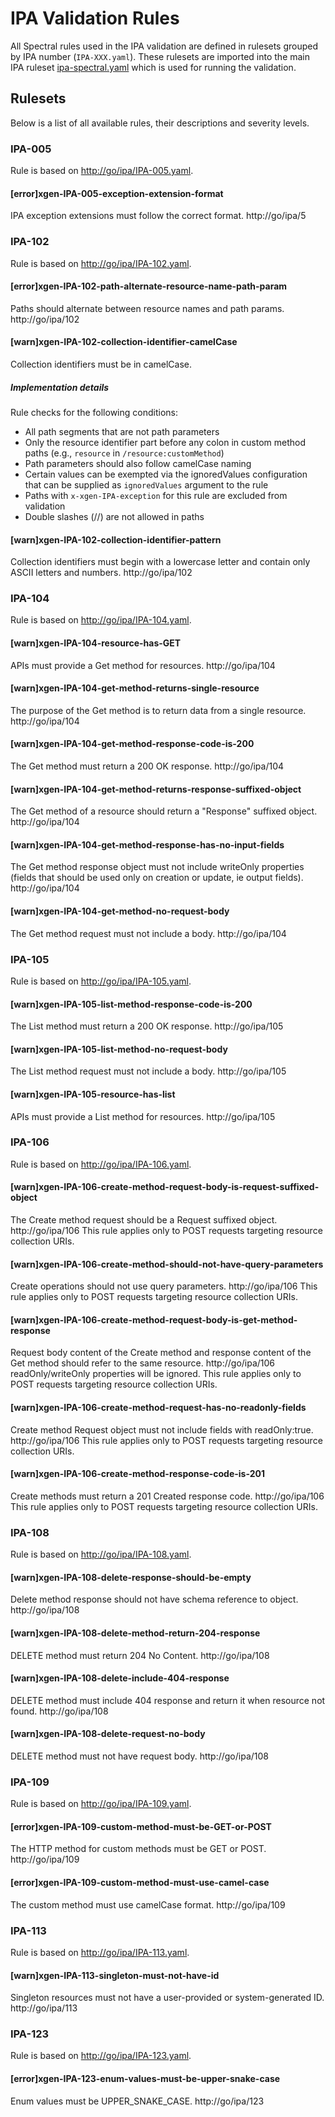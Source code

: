 <!--- NOTE: This README file is generated, please see /scripts/generateRulesetReadme.js --->

# IPA Validation Rules

All Spectral rules used in the IPA validation are defined in rulesets grouped by IPA number (`IPA-XXX.yaml`). These rulesets are imported into the main IPA ruleset [ipa-spectral.yaml](https://github.com/mongodb/openapi/blob/main/tools/spectral/ipa/ipa-spectral.yaml) which is used for running the validation.

## Rulesets

Below is a list of all available rules, their descriptions and severity levels.

### IPA-005

Rule is based on [http://go/ipa/IPA-005.yaml](http://go/ipa/IPA-005.yaml).

#### [error]xgen-IPA-005-exception-extension-format 
IPA exception extensions must follow the correct format. http://go/ipa/5



### IPA-102

Rule is based on [http://go/ipa/IPA-102.yaml](http://go/ipa/IPA-102.yaml).

#### [error]xgen-IPA-102-path-alternate-resource-name-path-param 
Paths should alternate between resource names and path params. http://go/ipa/102

#### [warn]xgen-IPA-102-collection-identifier-camelCase 
Collection identifiers must be in camelCase.

 ##### Implementation details
 Rule checks for the following conditions:

   - All path segments that are not path parameters
   - Only the resource identifier part before any colon in custom method paths (e.g., `resource` in `/resource:customMethod`)
   - Path parameters should also follow camelCase naming
   - Certain values can be exempted via the ignoredValues configuration that can be supplied as `ignoredValues` 
   argument to the rule
   - Paths with `x-xgen-IPA-exception` for this rule are excluded from validation
   - Double slashes (//) are not allowed in paths


#### [warn]xgen-IPA-102-collection-identifier-pattern 
Collection identifiers must begin with a lowercase letter and contain only ASCII letters and numbers. http://go/ipa/102



### IPA-104

Rule is based on [http://go/ipa/IPA-104.yaml](http://go/ipa/IPA-104.yaml).

#### [warn]xgen-IPA-104-resource-has-GET 
APIs must provide a Get method for resources. http://go/ipa/104

#### [warn]xgen-IPA-104-get-method-returns-single-resource 
The purpose of the Get method is to return data from a single resource. http://go/ipa/104

#### [warn]xgen-IPA-104-get-method-response-code-is-200 
The Get method must return a 200 OK response. http://go/ipa/104

#### [warn]xgen-IPA-104-get-method-returns-response-suffixed-object 
The Get method of a resource should return a "Response" suffixed object. http://go/ipa/104

#### [warn]xgen-IPA-104-get-method-response-has-no-input-fields 
The Get method response object must not include writeOnly properties (fields that should be used only on creation or update, ie output fields). http://go/ipa/104

#### [warn]xgen-IPA-104-get-method-no-request-body 
The Get method request must not include a body. http://go/ipa/104



### IPA-105

Rule is based on [http://go/ipa/IPA-105.yaml](http://go/ipa/IPA-105.yaml).

#### [warn]xgen-IPA-105-list-method-response-code-is-200 
The List method must return a 200 OK response. http://go/ipa/105

#### [warn]xgen-IPA-105-list-method-no-request-body 
The List method request must not include a body. http://go/ipa/105

#### [warn]xgen-IPA-105-resource-has-list 
APIs must provide a List method for resources. http://go/ipa/105



### IPA-106

Rule is based on [http://go/ipa/IPA-106.yaml](http://go/ipa/IPA-106.yaml).

#### [warn]xgen-IPA-106-create-method-request-body-is-request-suffixed-object 
The Create method request should be a Request suffixed object. http://go/ipa/106 This rule applies only to POST requests targeting resource collection URIs.

#### [warn]xgen-IPA-106-create-method-should-not-have-query-parameters 
Create operations should not use query parameters. http://go/ipa/106 This rule applies only to POST requests targeting resource collection URIs.

#### [warn]xgen-IPA-106-create-method-request-body-is-get-method-response 
Request body content of the Create method and response content of the Get method should refer to the same resource. http://go/ipa/106 readOnly/writeOnly properties will be ignored.   This rule applies only to POST requests targeting resource collection URIs.

#### [warn]xgen-IPA-106-create-method-request-has-no-readonly-fields 
Create method Request object must not include fields with readOnly:true. http://go/ipa/106 This rule applies only to POST requests targeting resource collection URIs.

#### [warn]xgen-IPA-106-create-method-response-code-is-201 
Create methods must return a 201 Created response code. http://go/ipa/106 This rule applies only to POST requests targeting resource collection URIs.



### IPA-108

Rule is based on [http://go/ipa/IPA-108.yaml](http://go/ipa/IPA-108.yaml).

#### [warn]xgen-IPA-108-delete-response-should-be-empty 
Delete method response should not have schema reference to object. http://go/ipa/108

#### [warn]xgen-IPA-108-delete-method-return-204-response 
DELETE method must return 204 No Content. http://go/ipa/108

#### [warn]xgen-IPA-108-delete-include-404-response 
DELETE method must include 404 response and return it when resource not found. http://go/ipa/108

#### [warn]xgen-IPA-108-delete-request-no-body 
DELETE method must not have request body. http://go/ipa/108



### IPA-109

Rule is based on [http://go/ipa/IPA-109.yaml](http://go/ipa/IPA-109.yaml).

#### [error]xgen-IPA-109-custom-method-must-be-GET-or-POST 
The HTTP method for custom methods must be GET or POST. http://go/ipa/109

#### [error]xgen-IPA-109-custom-method-must-use-camel-case 
The custom method must use camelCase format. http://go/ipa/109



### IPA-113

Rule is based on [http://go/ipa/IPA-113.yaml](http://go/ipa/IPA-113.yaml).

#### [warn]xgen-IPA-113-singleton-must-not-have-id 
Singleton resources must not have a user-provided or system-generated ID. http://go/ipa/113



### IPA-123

Rule is based on [http://go/ipa/IPA-123.yaml](http://go/ipa/IPA-123.yaml).

#### [error]xgen-IPA-123-enum-values-must-be-upper-snake-case 
Enum values must be UPPER_SNAKE_CASE. http://go/ipa/123




